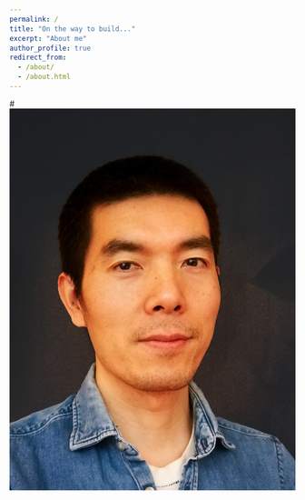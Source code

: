 ```yaml
---
permalink: /
title: "On the way to build..."
excerpt: "About me"
author_profile: true
redirect_from: 
  - /about/
  - /about.html
---
```



#![Yong Wang](/images/yonghead2.jpg)
